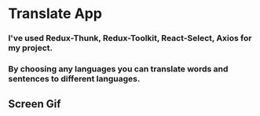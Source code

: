 # Translate App

### I've used Redux-Thunk, Redux-Toolkit, React-Select, Axios for my project.

### By choosing any languages you can translate words and sentences to different languages.

## Screen Gif
